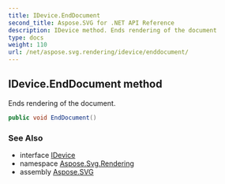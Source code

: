 ```yaml
---
title: IDevice.EndDocument
second_title: Aspose.SVG for .NET API Reference
description: IDevice method. Ends rendering of the document
type: docs
weight: 110
url: /net/aspose.svg.rendering/idevice/enddocument/
---
```

## IDevice.EndDocument method

Ends rendering of the document.

```csharp
public void EndDocument()
```

### See Also

* interface [IDevice](../)
* namespace [Aspose.Svg.Rendering](../../../aspose.svg.rendering/)
* assembly [Aspose.SVG](../../../)
